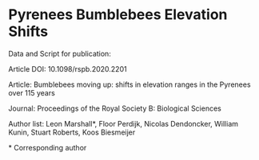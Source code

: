 # Pyrenees Bumblebees Elevation Shifts
Data and Script for publication:

Article DOI: 10.1098/rspb.2020.2201

Article: Bumblebees moving up: shifts in elevation ranges in the Pyrenees over 115 years

Journal: Proceedings of the Royal Society B: Biological Sciences

Author list: Leon Marshall*, Floor Perdijk, Nicolas Dendoncker, William Kunin, Stuart Roberts, Koos Biesmeijer

\* Corresponding author
